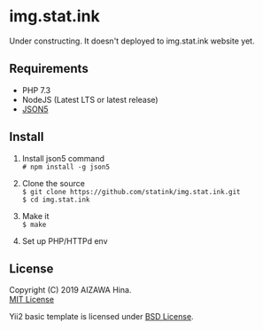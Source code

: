 img.stat.ink
============

Under constructing. It doesn't deployed to img.stat.ink website yet.


Requirements
------------

- PHP 7.3
- NodeJS (Latest LTS or latest release)
- [JSON5](https://json5.org/)


Install
-------

1. Install json5 command  
   `# npm install -g json5`

2. Clone the source  
   `$ git clone https://github.com/statink/img.stat.ink.git`  
   `$ cd img.stat.ink`

3. Make it  
   `$ make`

4. Set up PHP/HTTPd env

License
-------

Copyright (C) 2019 AIZAWA Hina.  
[MIT License](LICENSE.md)

Yii2 basic template is licensed under [BSD License](LICENSE.yii.md).
